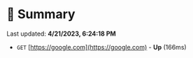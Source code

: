 # 📖 Summary
Last updated: **4/21/2023, 6:24:18 PM**

- `GET` [https://google.com](https://google.com) - **Up** (166ms)
